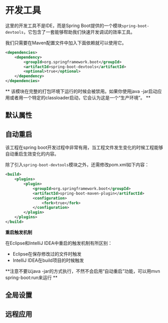 # 开发工具

这里的开发工具不是IDE，而是Spring Boot提供的一个模块`spring-boot-devtools`，它包含了一套能够帮助我们快速开发调试的效率工具。

我们只需要在Maven配置文件中加入下面依赖就可以使用它。

```xml
<dependencies>
    <dependency>
        <groupId>org.springframework.boot</groupId>
        <artifactId>spring-boot-devtools</artifactId>
        <optional>true</optional>
    </dependency>
</dependencies>
```

** 
该模块在完整的打包环境下运行的时候会被禁用。如果你使用java -jar启动应用或者用一个特定的classloader启动，它会认为这是一个“生产环境”。
**


## 默认属性



## 自动重启

该工程在spring boot开发过程中非常有用，当工程文件发生变化的时候工程能够自动重启生效变化的内容。

除了引入`spring-boot-devtools`模块之外，还需修改pom.xml如下内容：

```xml
<build>
    <plugins>
        <plugin>
            <groupId>org.springframework.boot</groupId>
            <artifactId>spring-boot-maven-plugin</artifactId>
            <configuration>
                <fork>true</fork>
            </configuration>
        </plugin>
    </plugins>
</build>
```

**重启触发机制**

在Eclipse和IntelliJ IDEA中重启的触发机制有所区别：

- Eclipse在保存修改过的文件时触发
- IntelliJ IDEA在build项目的时候触发

**注意不要以java -jar的方式执行，不然不会启用“自动重启”功能，可以用mvn spring-boot:run来运行 **

## 全局设置


## 远程应用

